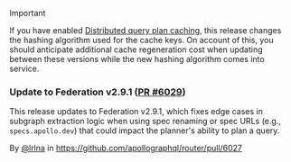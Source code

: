 > [!IMPORTANT]
> If you have enabled [Distributed query plan caching](https://www.apollographql.com/docs/router/configuration/distributed-caching/#distributed-query-plan-caching), this release changes the hashing algorithm used for the cache keys.  On account of this, you should anticipate additional cache regeneration cost when updating between these versions while the new hashing algorithm comes into service.

### Update to Federation v2.9.1 ([PR #6029](https://github.com/apollographql/router/pull/6029))

This release updates to Federation v2.9.1, which fixes edge cases in subgraph extraction logic when using spec renaming or spec URLs (e.g., `specs.apollo.dev`) that could impact the planner's ability to plan a query.

By [@lrlna](https://github.com/lrlna) in https://github.com/apollographql/router/pull/6027
